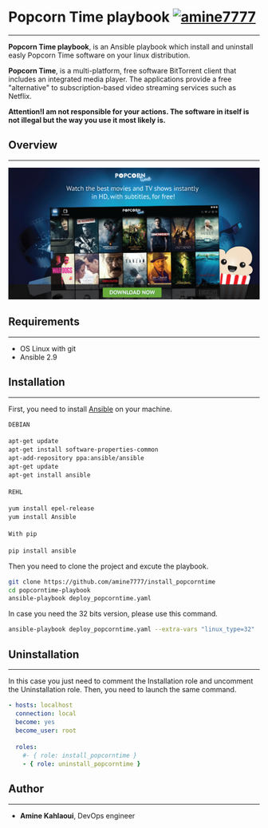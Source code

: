 # Popcorn Time playbook [![amine7777](https://circleci.com/gh/amine7777/popcorntime-playbook.svg?style=svg)](https://circleci.com/gh/amine7777/popcorntime-playbook)

----------------------------------


**Popcorn Time playbook**, is an Ansible playbook which install and uninstall easly Popcorn Time software on your linux distribution.


**Popcorn Time**, is a multi-platform, free software BitTorrent client that includes an integrated media player. The applications provide a free "alternative" to subscription-based video streaming services such as Netflix.

**Attention!I am not responsible for your actions. The software in itself is not illegal but the way you use it most likely is.**


## Overview
----------------------------------
![Image description](pop.png)

## Requirements
----------------------------------
- OS Linux with git
- Ansible 2.9



## Installation
---------------------------------

First, you need to install [Ansible](https://www.ansible.com/) on your machine.

```bash
DEBIAN

apt-get update
apt-get install software-properties-common
apt-add-repository ppa:ansible/ansible
apt-get update
apt-get install ansible

REHL

yum install epel-release
yum install Ansible

With pip

pip install ansible
```

Then you need to clone the project and excute the playbook.

```bash
git clone https://github.com/amine7777/install_popcorntime
cd popcorntime-playbook
ansible-playbook deploy_popcorntime.yaml
```

In case you need the 32 bits version, please use this command.

```bash
ansible-playbook deploy_popcorntime.yaml --extra-vars "linux_type=32"
```
## Uninstallation
---------------------------------

In this case you just need to comment the Installation role and uncomment the Uninstallation role. Then, you need to launch the same command.

```yaml
- hosts: localhost
  connection: local
  become: yes
  become_user: root

  roles:
    #- { role: install_popcorntime }
    - { role: uninstall_popcorntime }
```
## Author
----------------------------------
- **Amine Kahlaoui**, DevOps engineer
